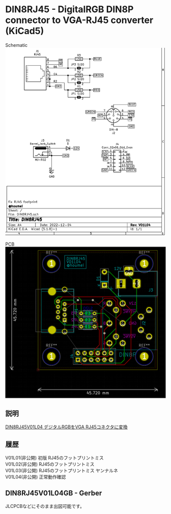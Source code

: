 # DIN8RJ45 - DigitalRGB DIN8P connector to VGA-RJ45 converter (KiCad5)

Schematic
![schematic](img/DIN8RJ45V01L04-sch.png)


PCB
![pcb](img/DIN8RJ45V01L04-pcb.png)


## 説明

[DIN8RJ45V01L04 デジタルRGBをVGA RJ45コネクタに変換](http://blog.livedoor.jp/hardyboy/archives/10203256.html "まごころせいじつ堂")  
<!-- [SORD m5用ROM/RAMカートリッジ基板](https://keisanki.booth.pm/items/3939000 "booth")  -->

## 履歴
V01L01(非公開) 初版 RJ45のフットプリントミス  
V01L02(非公開) RJ45のフットプリントミス  
V01L03(非公開) RJ45のフットプリントミス ヤンナルネ  
V01L04(非公開) 正常動作確認  

## DIN8RJ45V01L04GB - Gerber
JLCPCBなどにそのまま出図可能です。  

